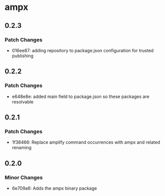 # ampx

## 0.2.3

### Patch Changes

- 016ee87: adding repository to package.json configuration for trusted publishing

## 0.2.2

### Patch Changes

- e648e8e: added main field to package.json so these packages are resolvable

## 0.2.1

### Patch Changes

- 1f38466: Replace amplify command occurrences with ampx and related renaming

## 0.2.0

### Minor Changes

- 6e709a6: Adds the ampx binary package
